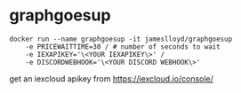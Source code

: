 # graphgoesup

```
docker run --name graphgoesup -it jameslloyd/graphgoesup     
    -e PRICEWAITTIME=30 / # number of seconds to wait 
    -e IEXAPIKEY='\<YOUR IEXAPIKEY\>' /
    -e DISCORDWEBHOOK='\<YOUR DISCORD WEBHOOK\>'
```

get an iexcloud apikey from https://iexcloud.io/console/
